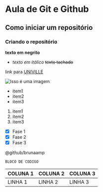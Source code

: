# Aula de Git e Github
## Como iniciar um repositório
### Criando o repositório
**texto em negrito**
* *texto em itálico*
~~texto tachado~~

link para [UNIVILLE](https://www.univille.br)

![Isso é uma imagem](https://myoctocat.com/assets/images/base-octocat.svg)

- item1
- item2
- item3

1. item1
2. item2
3. item3

-[x] Fase 1
-[x] Fase 2
-[x] Fase 3

@github/brunaamp 


```
BLOCO DE CODIGO
```

COLUNA 1 | COLUNA 2 | COLUNA 3
-------- | -------- | ------- |
LINHA 1  | LINHA 2  | LINHA 3